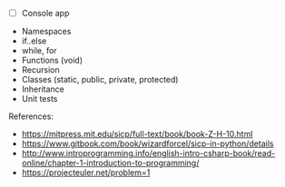 - [ ] Console app
* Namespaces
* if..else
* while, for
* Functions (void)
* Recursion
* Classes (static, public, private, protected)
* Inheritance
* Unit tests



References:
* https://mitpress.mit.edu/sicp/full-text/book/book-Z-H-10.html
* https://www.gitbook.com/book/wizardforcel/sicp-in-python/details
* http://www.introprogramming.info/english-intro-csharp-book/read-online/chapter-1-introduction-to-programming/
* https://projecteuler.net/problem=1
